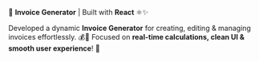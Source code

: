 🧾 **Invoice Generator** | Built with **React** ⚛️✨  

Developed a dynamic **Invoice Generator** for creating, editing & managing invoices effortlessly. 💰📄 Focused on **real-time calculations, clean UI & smooth user experience**! 🚀
